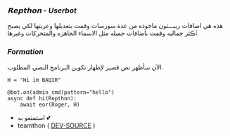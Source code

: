 ### _𝗥𝗲𝗽𝘁𝗵𝗼𝗻 - Userbot_

هذه هي اضافات ريبـــثون ماخوذه من عدة سورسات وقمت بتعديلها وعربتها لكي يصبح ﭑڪثر جماليه وقمت باضافات جميله مثل الاسماء الجاهزه والمتحركات وغيرها 

### _Formation_

الآن سأظهر نص قصير لإظهار تكوين البرنامج النصي المطلوب.
```python3
H = "Hi im BAQIR"
    
@bot.on(admin_cmd(pattern="hello")
async def hi(Repthon):
    await eor(Roger, H)
```

- استمتعو به 💕
- teamthon ( [DEV-SOURCE](https://t.me/E_7_V) )
